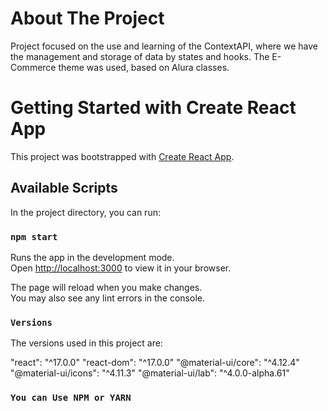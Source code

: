 # About The Project
Project focused on the use and learning of the ContextAPI, where we have the management and storage of data by states and hooks. The E-Commerce theme was used, based on Alura classes.



# Getting Started with Create React App

This project was bootstrapped with [Create React App](https://github.com/facebook/create-react-app).

## Available Scripts

In the project directory, you can run:

### `npm start`

Runs the app in the development mode.\
Open [http://localhost:3000](http://localhost:3000) to view it in your browser.

The page will reload when you make changes.\
You may also see any lint errors in the console.

### `Versions`

The versions used in this project are:

"react": "^17.0.0"
"react-dom": "^17.0.0"
"@material-ui/core": "^4.12.4"
"@material-ui/icons": "^4.11.3"
"@material-ui/lab": "^4.0.0-alpha.61"

### `You can Use NPM or YARN`
